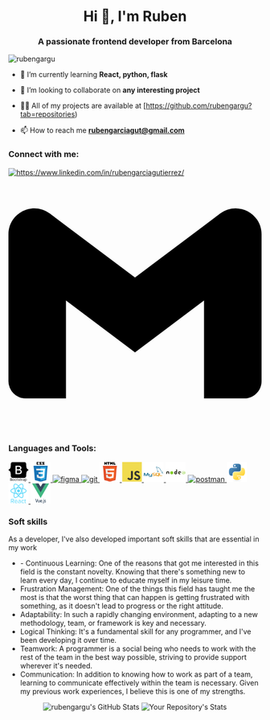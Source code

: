 <h1 align="center">Hi 👋, I'm Ruben</h1>
<h3 align="center">A passionate frontend developer from Barcelona</h3>

<p align="left"> <img src="https://komarev.com/ghpvc/?username=rubengargu&label=Profile%20views&color=0e75b6&style=flat" alt="rubengargu" /> </p>

- 🌱 I’m currently learning **React, python, flask**

- 👯 I’m looking to collaborate on **any interesting project**

- 👨‍💻 All of my projects are available at [https://github.com/rubengargu?tab=repositories)

- 📫 How to reach me **rubengarciagut@gmail.com**

<h3 align="left">Connect with me:</h3>
<p align="left">
<a href="https://linkedin.com/in/https://www.linkedin.com/in/rubengarciagutierrez/" target="blank"><img align="center" src="https://raw.githubusercontent.com/rahuldkjain/github-profile-readme-generator/master/src/images/icons/Social/linked-in-alt.svg" alt="https://www.linkedin.com/in/rubengarciagutierrez/" height="30" width="40" /></a>
<a mailto="rubengarciagut@gmail.com"><svg role="img" viewBox="0 0 24 24" xmlns="http://www.w3.org/2000/svg"><path d="M24 5.457v13.909c0 .904-.732 1.636-1.636 1.636h-3.819V11.73L12 16.64l-6.545-4.91v9.273H1.636A1.636 1.636 0 0 1 0 19.366V5.457c0-2.023 2.309-3.178 3.927-1.964L5.455 4.64 12 9.548l6.545-4.91 1.528-1.145C21.69 2.28 24 3.434 24 5.457z"/></svg></a>
</p>

<h3 align="left">Languages and Tools:</h3>
<p align="left"> <a href="https://getbootstrap.com" target="_blank" rel="noreferrer"> <img src="https://raw.githubusercontent.com/devicons/devicon/master/icons/bootstrap/bootstrap-plain-wordmark.svg" alt="bootstrap" width="40" height="40"/> </a> <a href="https://www.w3schools.com/css/" target="_blank" rel="noreferrer"> <img src="https://raw.githubusercontent.com/devicons/devicon/master/icons/css3/css3-original-wordmark.svg" alt="css3" width="40" height="40"/> </a> <a href="https://www.figma.com/" target="_blank" rel="noreferrer"> <img src="https://www.vectorlogo.zone/logos/figma/figma-icon.svg" alt="figma" width="40" height="40"/> </a> <a href="https://git-scm.com/" target="_blank" rel="noreferrer"> <img src="https://www.vectorlogo.zone/logos/git-scm/git-scm-icon.svg" alt="git" width="40" height="40"/> </a> <a href="https://www.w3.org/html/" target="_blank" rel="noreferrer"> <img src="https://raw.githubusercontent.com/devicons/devicon/master/icons/html5/html5-original-wordmark.svg" alt="html5" width="40" height="40"/> </a> <a href="https://developer.mozilla.org/en-US/docs/Web/JavaScript" target="_blank" rel="noreferrer"> <img src="https://raw.githubusercontent.com/devicons/devicon/master/icons/javascript/javascript-original.svg" alt="javascript" width="40" height="40"/> </a> <a href="https://www.mysql.com/" target="_blank" rel="noreferrer"> <img src="https://raw.githubusercontent.com/devicons/devicon/master/icons/mysql/mysql-original-wordmark.svg" alt="mysql" width="40" height="40"/> </a> <a href="https://nodejs.org" target="_blank" rel="noreferrer"> <img src="https://raw.githubusercontent.com/devicons/devicon/master/icons/nodejs/nodejs-original-wordmark.svg" alt="nodejs" width="40" height="40"/> </a> <a href="https://postman.com" target="_blank" rel="noreferrer"> <img src="https://www.vectorlogo.zone/logos/getpostman/getpostman-icon.svg" alt="postman" width="40" height="40"/> </a> <a href="https://www.python.org" target="_blank" rel="noreferrer"> <img src="https://raw.githubusercontent.com/devicons/devicon/master/icons/python/python-original.svg" alt="python" width="40" height="40"/> </a> <a href="https://reactjs.org/" target="_blank" rel="noreferrer"> <img src="https://raw.githubusercontent.com/devicons/devicon/master/icons/react/react-original-wordmark.svg" alt="react" width="40" height="40"/> </a> <a href="https://vuejs.org/" target="_blank" rel="noreferrer"> <img src="https://raw.githubusercontent.com/devicons/devicon/master/icons/vuejs/vuejs-original-wordmark.svg" alt="vuejs" width="40" height="40"/> </a> </p>
<h3 align="left"> Soft skills</h3>
<p>As a developer, I've also developed important soft skills that are essential in my work</p>
<ul>
  <li>- Continuous Learning: One of the reasons that got me interested in this field is the constant novelty. Knowing that there's something new to learn every day, I continue to educate myself in my leisure time.</li>
  <li>Frustration Management: One of the things this field has taught me the most is that the worst thing that can happen is getting frustrated with something, as it doesn't lead to progress or the right attitude.</li>
  <li>Adaptability: In such a rapidly changing environment, adapting to a new methodology, team, or framework is key and necessary.</li>
  <li>Logical Thinking: It's a fundamental skill for any programmer, and I've been developing it over time.</li>
  <li>Teamwork: A programmer is a social being who needs to work with the rest of the team in the best way possible, striving to provide support wherever it's needed.</li>
  <li>Communication: In addition to knowing how to work as part of a team, learning to communicate effectively within the team is necessary. Given my previous work experiences, I believe this is one of my strengths.</li>
</ul>



<div align="center">
  <img src="https://github-readme-stats.vercel.app/api?username=rubengargu" width="400px" height="195px" alt="rubengargu's GitHub Stats">
  <img src="https://github-readme-stats.vercel.app/api/top-langs/?username=rubengargu&theme=blue-green" width="400px" height="195px" alt="Your Repository's Stats">
</div>
